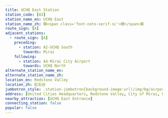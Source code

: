 ```yaml
---
title: UCHQ East Station
station_code: [A3]
station_name_en: UCHQ East
station_name_zh: 聯<span class='font-noto-serif-sc'>總</span>東
route_sign: [A]
adjacent_stations:
  - route_sign: [A]
    preceding:
      - station: A2-UCHQ South
        towards: Mirai
    following:
      - station: A4-Mirai City Airport
        towards: UCHQ North
alternate_station_name_en: 
alternate_station_name_zh: 
location_en: Redstone Valley
location_zh: 紅石谷
jumbotron_style: .station-jumbotron{background-image:url(/img/bg/airportline.png);background-repeat:no-repeat;background-size:100% 10px;background-position:0 130px}
address: [United Cities Headquarters, Redstone Valley, City of Mirai, United Cities]
nearby_attraction: [UCHQ East Entrance]
connecting_station: false
popular: false
---
```


